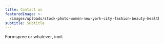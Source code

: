 ```yaml
---
title: Contact us
featuredImage: >-
  /images/uploads/stock-photo-women-new-york-city-fashion-beauty-healthy-skin-new-york-woman-lady-da274365-32bf-4a2b-860f-e0239403e354.jpg
subtitle: Subtitle
---
```

Formspree or whatever, innit
